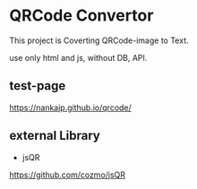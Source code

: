 # QRCode Convertor

This project is Coverting QRCode-image to Text.

use only html and js, without DB, API.

## test-page

https://nankajp.github.io/qrcode/



## external Library

* jsQR

https://github.com/cozmo/jsQR
